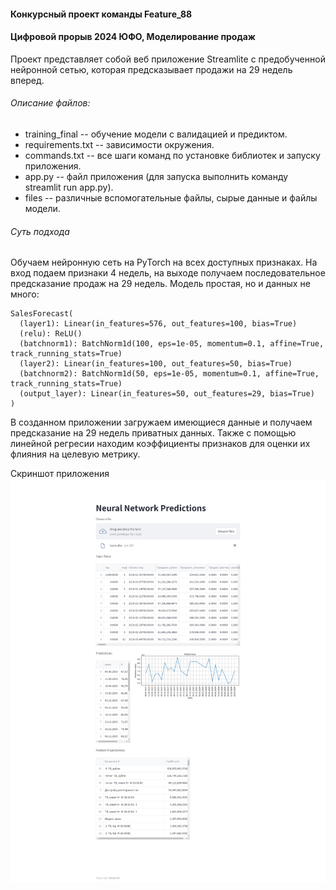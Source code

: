 #### Конкурсный проект команды Feature_88
#### Цифровой прорыв 2024 ЮФО, Моделирование продаж

Проект представляет собой веб приложение Streamlite с предобученной нейронной сетью, которая предсказывает продажи на 29 недель вперед.

###### Описание файлов:

 - training_final -- обучение модели с валидацией и предиктом.
 - requirements.txt -- зависимости окружения.
 - commands.txt -- все шаги команд по установке библиотек и запуску приложения.
 - app.py -- файл приложения (для запуска выполнить команду streamlit run app.py).
 - files -- различные вспомогательные файлы, сырые данные и файлы модели.

 ###### Суть подхода

Обучаем нейронную сеть на PyTorch на всех доступных признаках. На вход подаем признаки 4 недель, на выходе получаем последовательное предсказание продаж на 29 недель.
Модель простая, но и данных не много:
```
SalesForecast(
  (layer1): Linear(in_features=576, out_features=100, bias=True)
  (relu): ReLU()
  (batchnorm1): BatchNorm1d(100, eps=1e-05, momentum=0.1, affine=True, track_running_stats=True)
  (layer2): Linear(in_features=100, out_features=50, bias=True)
  (batchnorm2): BatchNorm1d(50, eps=1e-05, momentum=0.1, affine=True, track_running_stats=True)
  (output_layer): Linear(in_features=50, out_features=29, bias=True)
)
```

В созданном приложении загружаем имеющиеся данные и получаем предсказание на 29 недель приватных данных.
Также с помощью линейной регресии находим коэффициенты признаков для оценки их флияния на целевую метрику.

Скриншот приложения
![Скриншот приложения](https://github.com/andrecpc/hacks-ai-2024-mmm/blob/main/demo.png)
